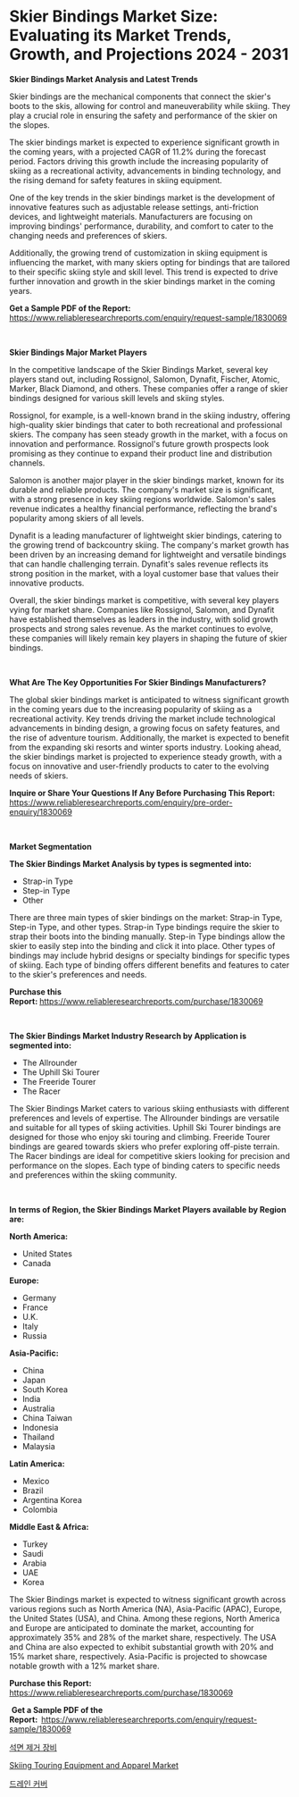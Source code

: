 <p><h1>Skier Bindings Market Size: Evaluating its Market Trends, Growth, and Projections 2024 - 2031</h1></p><p><strong>Skier Bindings Market Analysis and Latest Trends</strong></p>
<p><p>Skier bindings are the mechanical components that connect the skier's boots to the skis, allowing for control and maneuverability while skiing. They play a crucial role in ensuring the safety and performance of the skier on the slopes.</p><p>The skier bindings market is expected to experience significant growth in the coming years, with a projected CAGR of 11.2% during the forecast period. Factors driving this growth include the increasing popularity of skiing as a recreational activity, advancements in binding technology, and the rising demand for safety features in skiing equipment.</p><p>One of the key trends in the skier bindings market is the development of innovative features such as adjustable release settings, anti-friction devices, and lightweight materials. Manufacturers are focusing on improving bindings' performance, durability, and comfort to cater to the changing needs and preferences of skiers.</p><p>Additionally, the growing trend of customization in skiing equipment is influencing the market, with many skiers opting for bindings that are tailored to their specific skiing style and skill level. This trend is expected to drive further innovation and growth in the skier bindings market in the coming years.</p></p>
<p><strong>Get a Sample PDF of the Report:&nbsp;</strong> <a href="https://www.reliableresearchreports.com/enquiry/request-sample/1830069">https://www.reliableresearchreports.com/enquiry/request-sample/1830069</a></p>
<p>&nbsp;</p>
<p><strong>Skier Bindings Major Market Players</strong></p>
<p><p>In the competitive landscape of the Skier Bindings Market, several key players stand out, including Rossignol, Salomon, Dynafit, Fischer, Atomic, Marker, Black Diamond, and others. These companies offer a range of skier bindings designed for various skill levels and skiing styles.</p><p>Rossignol, for example, is a well-known brand in the skiing industry, offering high-quality skier bindings that cater to both recreational and professional skiers. The company has seen steady growth in the market, with a focus on innovation and performance. Rossignol's future growth prospects look promising as they continue to expand their product line and distribution channels.</p><p>Salomon is another major player in the skier bindings market, known for its durable and reliable products. The company's market size is significant, with a strong presence in key skiing regions worldwide. Salomon's sales revenue indicates a healthy financial performance, reflecting the brand's popularity among skiers of all levels.</p><p>Dynafit is a leading manufacturer of lightweight skier bindings, catering to the growing trend of backcountry skiing. The company's market growth has been driven by an increasing demand for lightweight and versatile bindings that can handle challenging terrain. Dynafit's sales revenue reflects its strong position in the market, with a loyal customer base that values their innovative products.</p><p>Overall, the skier bindings market is competitive, with several key players vying for market share. Companies like Rossignol, Salomon, and Dynafit have established themselves as leaders in the industry, with solid growth prospects and strong sales revenue. As the market continues to evolve, these companies will likely remain key players in shaping the future of skier bindings.</p></p>
<p>&nbsp;</p>
<p><strong>What Are The Key Opportunities For Skier Bindings Manufacturers?</strong></p>
<p><p>The global skier bindings market is anticipated to witness significant growth in the coming years due to the increasing popularity of skiing as a recreational activity. Key trends driving the market include technological advancements in binding design, a growing focus on safety features, and the rise of adventure tourism. Additionally, the market is expected to benefit from the expanding ski resorts and winter sports industry. Looking ahead, the skier bindings market is projected to experience steady growth, with a focus on innovative and user-friendly products to cater to the evolving needs of skiers.</p></p>
<p><strong>Inquire or Share Your Questions If Any Before Purchasing This Report:</strong> <a href="https://www.reliableresearchreports.com/enquiry/pre-order-enquiry/1830069">https://www.reliableresearchreports.com/enquiry/pre-order-enquiry/1830069</a></p>
<p>&nbsp;</p>
<p><strong>Market Segmentation</strong></p>
<p><strong>The Skier Bindings Market Analysis by types is segmented into:</strong></p>
<p><ul><li>Strap-in Type</li><li>Step-in Type</li><li>Other</li></ul></p>
<p><p>There are three main types of skier bindings on the market: Strap-in Type, Step-in Type, and other types. Strap-in Type bindings require the skier to strap their boots into the binding manually. Step-in Type bindings allow the skier to easily step into the binding and click it into place. Other types of bindings may include hybrid designs or specialty bindings for specific types of skiing. Each type of binding offers different benefits and features to cater to the skier's preferences and needs.</p></p>
<p><strong>Purchase this Report:&nbsp;</strong><a href="https://www.reliableresearchreports.com/purchase/1830069">https://www.reliableresearchreports.com/purchase/1830069</a></p>
<p>&nbsp;</p>
<p><strong>The Skier Bindings Market Industry Research by Application is segmented into:</strong></p>
<p><ul><li>The Allrounder</li><li>The Uphill Ski Tourer</li><li>The Freeride Tourer</li><li>The Racer</li></ul></p>
<p><p>The Skier Bindings Market caters to various skiing enthusiasts with different preferences and levels of expertise. The Allrounder bindings are versatile and suitable for all types of skiing activities. Uphill Ski Tourer bindings are designed for those who enjoy ski touring and climbing. Freeride Tourer bindings are geared towards skiers who prefer exploring off-piste terrain. The Racer bindings are ideal for competitive skiers looking for precision and performance on the slopes. Each type of binding caters to specific needs and preferences within the skiing community.</p></p>
<p>&nbsp;</p>
<p><strong>In terms of Region, the Skier Bindings Market Players available by Region are:</strong></p>
<p>
    <p> <strong> North America: </strong>
        <ul>
            <li>United States</li>
            <li>Canada</li>
        </ul>
        </p> 
    <p> <strong> Europe: </strong>
        <ul>
            <li>Germany</li>
            <li>France</li>
            <li>U.K.</li>
            <li>Italy</li>
            <li>Russia</li>
        </ul>
        </p> 
    <p> <strong> Asia-Pacific: </strong>
        <ul>
            <li>China</li>
            <li>Japan</li>
            <li>South Korea</li>
            <li>India</li>
            <li>Australia</li>
            <li>China Taiwan</li>
            <li>Indonesia</li>
            <li>Thailand</li>
            <li>Malaysia</li>
        </ul>
        </p> 
    <p> <strong> Latin America: </strong>
        <ul>
            <li>Mexico</li>
            <li>Brazil</li>
            <li>Argentina Korea</li>
            <li>Colombia</li>
        </ul>
        </p> 
    <p> <strong> Middle East & Africa: </strong>
        <ul>
            <li>Turkey</li>
            <li>Saudi</li>
            <li>Arabia</li>
            <li>UAE</li>
            <li>Korea</li>
        </ul>
    </p>
    </p>
<p><p>The Skier Bindings market is expected to witness significant growth across various regions such as North America (NA), Asia-Pacific (APAC), Europe, the United States (USA), and China. Among these regions, North America and Europe are anticipated to dominate the market, accounting for approximately 35% and 28% of the market share, respectively. The USA and China are also expected to exhibit substantial growth with 20% and 15% market share, respectively. Asia-Pacific is projected to showcase notable growth with a 12% market share.</p></p>
<p><strong>Purchase this Report: </strong><a href="https://www.reliableresearchreports.com/purchase/1830069">https://www.reliableresearchreports.com/purchase/1830069</a></p>
<p>&nbsp;<strong>Get a Sample PDF of the Report:&nbsp;&nbsp;</strong><a href="https://www.reliableresearchreports.com/enquiry/request-sample/1830069">https://www.reliableresearchreports.com/enquiry/request-sample/1830069</a></p>
<p><strong></strong></p>
<p><p><a href="https://github.com/Elenrrera7685/Market-Research-Report-List-1/blob/main/90872376729.md">석면 제거 장비</a></p><p><a href="https://github.com/BryceTownsendr/Market-Research-Report-List-4/blob/main/skiing-touring-equipment-and-apparel-market.md">Skiing Touring Equipment and Apparel Market</a></p><p><a href="https://github.com/sammyUltyylrich9067856/Market-Research-Report-List-1/blob/main/25673806730.md">드레인 커버</a></p></p>
